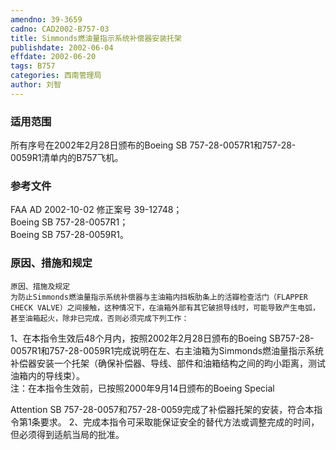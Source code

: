 ```yaml
---
amendno: 39-3659  
cadno: CAD2002-B757-03  
title: Simmonds燃油量指示系统补偿器安装托架  
publishdate: 2002-06-04  
effdate: 2002-06-20  
tags: B757  
categories: 西南管理局  
author: 刘智  
---
```

  
### 适用范围  
所有序号在2002年2月28日颁布的Boeing SB 757-28-0057R1和757-28-0059R1清单内的B757飞机。  
  
<!--more-->  
### 参考文件  
FAA AD 2002-10-02  修正案号 39-12748；  
    Boeing SB 757-28-0057R1；  
    Boeing SB 757-28-0059R1。  
  
### 原因、措施和规定  
    原因、措施及规定  
    为防止Simmonds燃油量指示系统补偿器与主油箱内挡板肋条上的活瓣检查活门（FLAPPER CHECK VALVE）之间接触，这种情况下，在油箱外部有其它破损导线时，可能导致产生电弧，甚至油箱起火，除非已完成，否则必须完成下列工作：  
1、在本指令生效后48个月内，按照2002年2月28日颁布的Boeing SB757-28-0057R1和757-28-0059R1完成说明在左、右主油箱为Simmonds燃油量指示系统补偿器安装一个托架（确保补偿器、导线、部件和油箱结构之间的昀小距离，测试油箱内的导线束）。  
注：在本指令生效前，已按照2000年9月14日颁布的Boeing Special  
  
Attention SB 757-28-0057和757-28-0059完成了补偿器托架的安装，符合本指令第1条要求。     2、完成本指令可采取能保证安全的替代方法或调整完成的时间，但必须得到适航当局的批准。  
